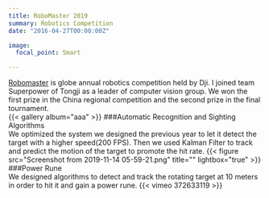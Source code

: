 ```yaml
---
title: RoboMaster 2019
summary: Robotics Competition
date: "2016-04-27T00:00:00Z"

image:
  focal_point: Smart

---
```


[Robomaster](https://www.robomaster.com/en-US) is globe annual robotics competition held by Dji. I joined team Superpower of Tongji as a leader of computer vision group. We won the first prize in the China regional competition and the second prize in the final tournament.   
{{< gallery album="aaa" >}}
###Automatic Recognition and Sighting Algorithms  
We optimized the system we designed the previous year to let it detect the target with a higher speed(200 FPS). Then we used Kalman Filter to track and predict the motion of the target to promote the hit rate. 
{{< figure src="Screenshot from 2019-11-14 05-59-21.png" title="" lightbox="true" >}}
###Power Rune  
We designed algorithms to detect and track the rotating target at 10 meters in order to hit it and gain a power rune.
{{< vimeo 372633119 >}}

